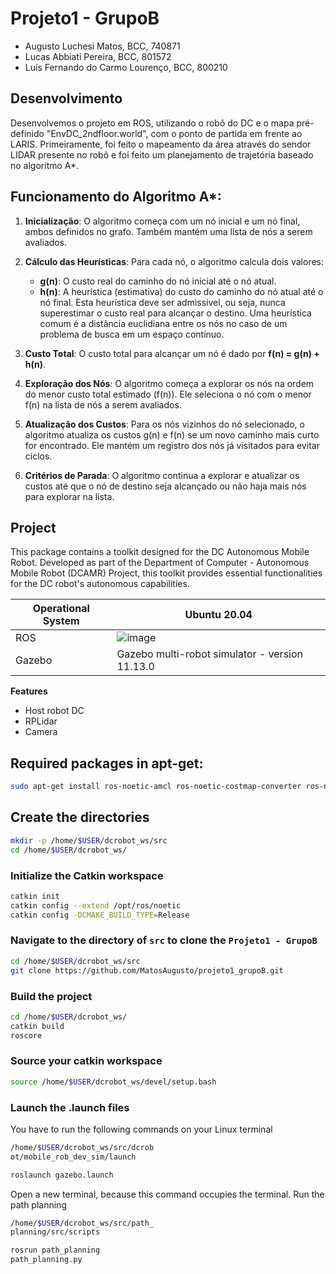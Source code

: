 # Projeto1 - GrupoB

- Augusto Luchesi Matos, BCC, 740871
- Lucas Abbiati Pereira, BCC, 801572
- Luís Fernando do Carmo Lourenço, BCC, 800210

 ## Desenvolvimento 
 Desenvolvemos o projeto em ROS, utilizando o robô do DC e o mapa pré-definido "EnvDC_2ndfloor.world", com o ponto de partida em frente ao LARIS.
 Primeiramente, foi feito o mapeamento da área através do sendor LIDAR presente no robô e foi feito um planejamento de trajetória baseado no algoritmo A*.
 
 ## Funcionamento do Algoritmo A*:

1. **Inicialização**: O algoritmo começa com um nó inicial e um nó final, ambos definidos no grafo. Também mantém uma lista de nós a serem avaliados.

2. **Cálculo das Heurísticas**: Para cada nó, o algoritmo calcula dois valores:
   - **g(n)**: O custo real do caminho do nó inicial até o nó atual.
   - **h(n)**: A heurística (estimativa) do custo do caminho do nó atual até o nó final. Esta heurística deve ser admissível, ou seja, nunca superestimar o custo real para alcançar o destino. Uma heurística comum é a distância euclidiana entre os nós no caso de um problema de busca em um espaço contínuo.

3. **Custo Total**: O custo total para alcançar um nó é dado por **f(n) = g(n) + h(n)**.

4. **Exploração dos Nós**: O algoritmo começa a explorar os nós na ordem do menor custo total estimado (f(n)). Ele seleciona o nó com o menor f(n) na lista de nós a serem avaliados.

5. **Atualização dos Custos**: Para os nós vizinhos do nó selecionado, o algoritmo atualiza os custos g(n) e f(n) se um novo caminho mais curto for encontrado. Ele mantém um registro dos nós já visitados para evitar ciclos.

6. **Critérios de Parada**: O algoritmo continua a explorar e atualizar os custos até que o nó de destino seja alcançado ou não haja mais nós para explorar na lista.



## Project

This package contains a toolkit designed for the DC Autonomous Mobile Robot. Developed as part of the Department of Computer - Autonomous Mobile Robot (DCAMR) Project, this toolkit provides essential functionalities for the DC robot's autonomous capabilities.

 
| Operational System          	|  Ubuntu 20.04        	|
| ---------------------------- | ------------------------ |
| ROS                        	| ![image](https://user-images.githubusercontent.com/74054598/149457205-fd48db89-0658-4511-af36-bcd8662562da.png)|
| Gazebo   	              	| Gazebo multi-robot simulator - version 11.13.0 	|

**Features**
   - Host robot DC
   - RPLidar
   - Camera


## Required packages in apt-get:

```bash
sudo apt-get install ros-noetic-amcl ros-noetic-costmap-converter ros-noetic-depthimage-to-laserscan ros-noetic-dynamic-reconfigure ros-noetic-ddynamic-reconfigure ros-noetic-ddynamic-reconfigure-dbgsym ros-noetic-ddynamic-reconfigure-python ros-noetic-geometry2 ros-noetic-hector-slam ros-noetic-hector-gazebo-plugins ros-noetic-move-base ros-noetic-move-base-flex ros-noetic-navigation ros-noetic-openslam-gmapping ros-noetic-rplidar-ros ros-noetic-slam-gmapping ros-noetic-spatio-temporal-voxel-layer ros-noetic-teb-local-planner ros-noetic-teleop-twist-keyboard ros-noetic-teleop-twist-joy ros-noetic-urg-node ros-noetic-rtabmap ros-noetic-rtabmap-ros ros-noetic-octomap ros-noetic-octomap-ros ros-noetic-octomap-rviz-plugins ros-noetic-octomap-server ros-noetic-octovis ros-noetic-imu-filter-madgwick ros-noetic-robot-localization ros-noetic-robot-pose-ekf ros-noetic-pointcloud-to-laserscan ros-noetic-rosbridge-server ros-noetic-map-server ros-noetic-realsense2-camera ros-noetic-realsense2-description ros-noetic-cmake-modules ros-noetic-velodyne-gazebo-plugins ros-noetic-ompl ros-noetic-navfn ros-noetic-dwa-local-planner ros-noetic-global-planner ros-noetic-costmap-2d ros-noetic-robot-self-filter ros-noetic-ros-numpy ros-noetic-pcl-ros ros-noetic-pcl-conversions ros-noetic-grid-map-costmap-2d ros-noetic-grid-map-ros ros-noetic-grid-map-filters ros-noetic-grid-map-visualization ros-noetic-tf2-tools pcl-tools
```

## Create the directories

```bash
mkdir -p /home/$USER/dcrobot_ws/src
cd /home/$USER/dcrobot_ws/
```


### Initialize the Catkin workspace
```bash
catkin init
catkin config --extend /opt/ros/noetic
catkin config -DCMAKE_BUILD_TYPE=Release
```

### Navigate to the directory of `src` to clone the `Projeto1 - GrupoB`

```bash
cd /home/$USER/dcrobot_ws/src
git clone https://github.com/MatosAugusto/projeto1_grupoB.git
```

### Build the project
```bash
cd /home/$USER/dcrobot_ws/
catkin build
roscore
```

### Source your catkin workspace
```bash
source /home/$USER/dcrobot_ws/devel/setup.bash
```

### Launch the .launch files 

You have to run the following commands on your Linux terminal

```bash
/home/$USER/dcrobot_ws/src/dcrob
ot/mobile_rob_dev_sim/launch

roslaunch gazebo.launch
```
Open a new terminal, because this command occupies the terminal.
Run the path planning

```bash
/home/$USER/dcrobot_ws/src/path_
planning/src/scripts

rosrun path_planning
path_planning.py
```